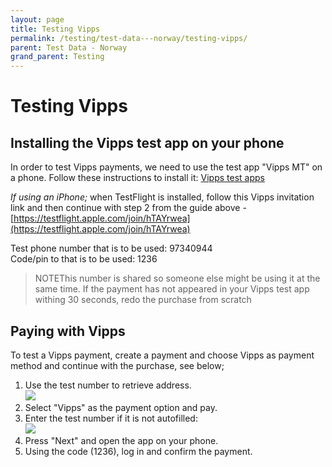 ```yaml
---
layout: page
title: Testing Vipps
permalink: /testing/test-data---norway/testing-vipps/
parent: Test Data - Norway
grand_parent: Testing
---
```




# Testing Vipps 

## Installing the Vipps test app on your phone
In order to test Vipps payments, we need to use the test app "Vipps MT"
on a phone. Follow these instructions to install it: [Vipps test
apps](https://github.com/vippsas/vipps-developers/blob/master/vipps-test-environment.md#vipps-test-apps)

*If using an iPhone;* when TestFlight is installed, follow this Vipps
invitation link and then continue with step 2 from the guide above -
[https://testflight.apple.com/join/hTAYrwea](https://testflight.apple.com/join/hTAYrwea)

Test phone number that is to be used: 97340944  
Code/pin to that is to be used: 1236

> NOTEThis number is shared so someone else might be using it at the
> same time. If the payment has not appeared in your Vipps test app
> withing 30 seconds, redo the purchase from scratch

## Paying with Vipps
To test a Vipps payment, create a payment and choose Vipps as payment
method and continue with the purchase, see below;

1.  Use the test number to retrieve address.  
    ![](https://confluence.resurs.com/download/attachments/284134441/image2022-1-18_14-40-8.png?version=1&modificationDate=1642513209000&api=v2)
2.  Select "Vipps" as the payment option and pay.
3.  Enter the test number if it is not autofilled:  
    ![](https://confluence.resurs.com/download/thumbnails/284134441/image2022-1-18_14-43-10.png?version=1&modificationDate=1642513390000&api=v2)
4.  Press "Next" and open the app on your phone. 
5.  Using the code (1236), log in and confirm the payment. 
